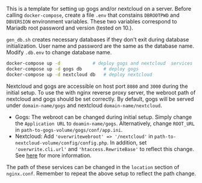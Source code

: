 This is a template for setting up gogs and/or nextcloud on a server.
Before calling `docker-compose`, create a file `.env` that constains 
`DBROOTPWD` and `DBVERSION` environment variables. These two variables
correspond to Mariadb root password and version (tested on 10.).

`gen_db.sh` creates necessary databases if they don't exit during database
initialization. User name and password are the same as the database name.
Modify `.db.env` to change database name.

```bash
docker-compose up -d 			# deploy gogs and nextcloud  services
docker-compose up -d gogs db 		# deploy gogs
docker-compose up -d nextcloud db	# deploy nextcloud
```
Nextcloud and gogs are accessible on host port `8080` and `3000` during the initial
setup. To use the with nginx reverse proxy server, the webroot path of nextcloud and gogs
should be set correctly. By default, gogs will be served under `domain-name/gogs`
and nextcloud `domain-name/nextcloud`. 

- Gogs: The webroot can be changed during initial setup. Simply change the `Application URL`
to `doamin-name/gogs`. Alternatively, change `ROOT_URL` in `path-to-gogs-volume/gogs/conf/app.ini`.
- Nextcloud: Add `'overwritewebroot' => '/nextcloud'` in `path-to-nextcloud-volume/config/config.php`. In addition, set `'overwrite.cli.url'` and `'htaccess.RewriteBase'` to reflect this change. See [here](https://docs.nextcloud.com/server/9/admin_manual/configuration_server/config_sample_php_parameters.html) for more information.

The path of these services can be changed in the `location` section of `nginx.conf`. Remember
to repeat the above setup to reflect the path change.
